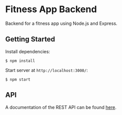 # Fitness App Backend

Backend for a fitness app using Node.js and Express.

## Getting Started

Install dependencies:

```
$ npm install
```

Start server at `http://localhost:3000/`:
```
$ npm start
```

## API

A documentation of the REST API can be found [here](https://hoelsch.github.io/fitness-app-backend/).
